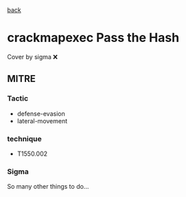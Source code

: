 [back](../index.md)
# crackmapexec Pass the Hash
Cover by sigma :x: 

## MITRE
### Tactic
  - defense-evasion
  - lateral-movement

### technique
  - T1550.002

### Sigma

 So many other things to do...
